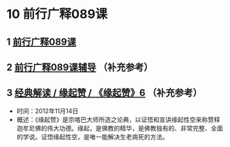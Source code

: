 # 10 前行广释089课

## 1 [前行广释089课](https://huidengchanxiu.net/refs/qxgs/qxgs-08gy#前行广释第089课)

## 2 [前行广释089课辅导](https://huidengchanxiu.net/refs/qxgs/fudao/qxgsfd-08gy#前行广释第089课辅导) （补充参考）

## 3 [经典解读 / 缘起赞 / 《缘起赞》6](https://www.fohuifayu.com/index.php/huideng-jiangtang/jingdian-jiedu/yuanqi-zan/502-l12050) （补充参考）

- 时间：2012年11月14日
- 概述：《缘起赞》是宗喀巴大师所造之论典，以证悟和宣讲缘起性空来称赞释迦牟尼佛的伟大功德。缘起，是佛教的精华，是佛教独有的、非常完整、全面的学说。证悟缘起性空，是唯一能解决生老病死的方法。